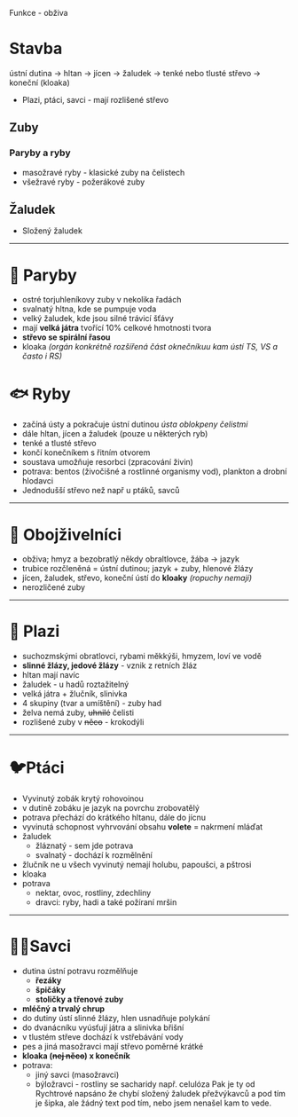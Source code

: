 Funkce - obživa
# Stavba 
ústní dutina -> hltan -> jícen -> žaludek -> tenké nebo tlusté střevo -> koneční (kloaka)
- Plazi, ptáci, savci - mají rozlišené střevo
## Zuby
### Paryby a ryby
- masožravé ryby - klasické zuby na čelistech
- všežravé ryby - požerákové zuby
## Žaludek
- Složený žaludek
---
# 🦈 Paryby
- ostré torjuhleníkovy zuby v nekolika řadách
- svalnatý hltna, kde se pumpuje voda
- velký žaludek, kde jsou silné trávicí šťávy
- mají **velká játra** tvořící 10% celkové hmotnosti tvora
- **střevo se spirální řasou**
- kloaka _(orgán konkrétně rozšířená část oknečníkuu kam ústí TS, VS a často i RS)_
# 🐟 Ryby
- začíná ústy a pokračuje ústní dutinou _ústa oblokpeny čelistmi_
- dále hltan, jícen a žaludek (pouze u některých ryb)
- tenké a tlusté střevo
- končí konečníkem s řitním otvorem
- soustava umožňuje resorbci (zpracování živin)
- potrava: bentos  (živočišné a rostlinné organismy vod), plankton a drobní hlodavci
- Jednodušší střevo než např u ptáků, savců
---
# 🐸 Obojživelníci
- obživa; hmyz a bezobratlý někdy obraltlovce, žába -> jazyk
- trubice rozčleněná = ústní dutinou; jazyk + zuby, hlenové žlázy
- jícen, žaludek, střevo, koneční ústí do **kloaky** _(ropuchy nemají)_
- nerozličené zuby
---
# 🐍 Plazi
- suchozmskými obratlovci, rybami měkkýši, hmyzem, loví ve vodě
- **slinné žlázy, jedové žlázy** - vznik z retních žláz
- hltan mají navíc
- žaludek - u hadů roztažitelný
- velká játra + žlučník, slinivka
- 4 skupiny (tvar a umíštění) - zuby had
- želva nemá zuby, ~~uhnilé~~ čelisti
- rozlišené zuby v ~~něco~~ - krokodýli
---
# 🐦Ptáci
- Vyvinutý zobák krytý rohovoinou
- v dutině zobáku je jazyk na povrchu zrobovatělý
- potrava přechází do krátkého hltanu, dále do jícnu
- vyvinutá schopnost vyhrvování obsahu **volete** = nakrmení mláďat
- žaludek
	- žláznatý - sem jde potrava
	- svalnatý - dochází k rozmělnění
- žlučník ne u všech vyvinutý nemají holubu, papoušci, a pštrosi
- kloaka
- potrava
	- nektar, ovoc, rostliny, zdechliny
	- dravci: ryby, hadi a také požíraní mršin
---
# 🧔‍♂Savci
- dutina ústní potravu rozmělňuje
	- **řezáky**
	- **špičáky**
	- **stoličky a třenové zuby**
- **mléčný a trvalý chrup**
- do dutiny ústí slinné žlázy, hlen usnadňuje polykání
- do dvanácníku vyúsťují játra a slinivka břišní
- v tlustém střeve dochází k vstřebávání vody
- pes a jiná masožravci mají střevo poměrné krátké
- **kloaka (~~nej něco~~) x konečník**
- potrava: 
	- jiný savci (masožravci)
	- býložravci - rostliny se sacharidy např. celulóza
Pak je ty od Rychtrové napsáno že chybí složený žaludek přežvýkavců a pod tím je šipka, ale žádný text pod tím, nebo jsem nenašel kam to vede.
